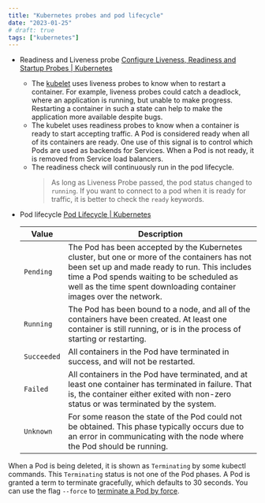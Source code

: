 ```yaml
---
title: "Kubernetes probes and pod lifecycle"
date: "2023-01-25"
# draft: true
tags: ["kubernetes"]
---
```


- Readiness and Liveness probe
  [Configure Liveness, Readiness and Startup Probes | Kubernetes](https://kubernetes.io/docs/tasks/configure-pod-container/configure-liveness-readiness-startup-probes/#before-you-begin)
  - The [kubelet](https://kubernetes.io/docs/reference/command-line-tools-reference/kubelet/) uses liveness probes to know when to restart a container. For example, liveness probes could catch a deadlock, where an application is running, but unable to make progress. Restarting a container in such a state can help to make the application more available despite bugs.
  - The kubelet uses readiness probes to know when a container is ready to start accepting traffic. A Pod is considered ready when all of its containers are ready. One use of this signal is to control which Pods are used as backends for Services. When a Pod is not ready, it is removed from Service load balancers.
  - The readiness check will continuously run in the pod lifecycle.
    > As long as Liveness Probe passed, the pod status changed to `running`. If you want to connect to a pod when it is ready for traffic, it is better to check the `ready` keywords.
- Pod lifecycle [Pod Lifecycle | Kubernetes](https://kubernetes.io/docs/concepts/workloads/pods/pod-lifecycle/)
  
  | Value | Description |
  |---|---|
  | `Pending` | The Pod has been accepted by the Kubernetes cluster, but one or more of the containers has not been set up and made ready to run. This includes time a Pod spends waiting to be scheduled as well as the time spent downloading container images over the network. |
  | `Running` | The Pod has been bound to a node, and all of the containers have been created. At least one container is still running, or is in the process of starting or restarting. |
  | `Succeeded` | All containers in the Pod have terminated in success, and will not be restarted. |
  | `Failed` | All containers in the Pod have terminated, and at least one container has terminated in failure. That is, the container either exited with non-zero status or was terminated by the system. |
  | `Unknown` | For some reason the state of the Pod could not be obtained. This phase typically occurs due to an error in communicating with the node where the Pod should be running. |

 When a Pod is being deleted, it is shown as `Terminating` by some kubectl commands. This `Terminating` status is not one of the Pod phases. A Pod is granted a term to terminate gracefully, which defaults to 30 seconds. You can use the flag `--force` to [terminate a Pod by force](https://kubernetes.io/docs/concepts/workloads/pods/pod-lifecycle/#pod-termination-forced).
